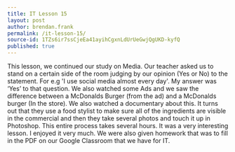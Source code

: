 ```yaml
---
title: IT Lesson 15
layout: post
author: brendan.frank
permalink: /it-lesson-15/
source-id: 1TZs6ir7ssCjeEa41ayihCgxnLdUrUeGwjQgUKD-kyfQ
published: true
---
```

This lesson, we continued our study on Media. Our teacher asked us to stand on a certain side of the room judging by our opinion (Yes or No) to the statement. For e.g 'I use social media almost every day'. My answer was ‘Yes’ to that question. We also watched some Ads and we saw the difference between a McDonalds Burger (from the ad) and a McDonalds burger (In the store). We also watched a documentary about this. It turns out that they use a food stylist to make sure all of the ingredients are visible in the commercial and then they take several photos and touch it up in Photoshop. This entire process takes several hours. It was a very interesting lesson. I enjoyed it very much. We were also given homework that was to fill in the PDF on our Google Classroom that we have for IT.

